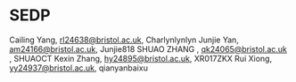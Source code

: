 # SEDP
Cailing Yang, rl24638@bristol.ac.uk, Charlynlynlyn
Junjie Yan, am24166@bristol.ac.uk, Junjie818
SHUAO ZHANG , qk24065@bristol.ac.uk , SHUAOCT
Kexin Zhang, hy24895@bristol.ac.uk, XR017ZKX
Rui Xiong, yy24937@bristol.ac.uk, qianyanbaixu
